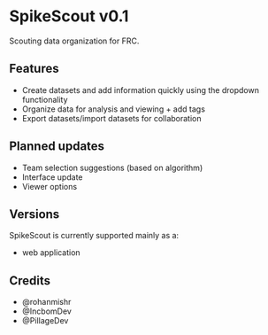 # SpikeScout v0.1
Scouting data organization for FRC.

## Features
- Create datasets and add information quickly using the dropdown functionality
- Organize data for analysis and viewing + add tags
- Export datasets/import datasets for collaboration

## Planned updates
- Team selection suggestions (based on algorithm)
- Interface update
- Viewer options

## Versions
SpikeScout is currently supported mainly as a:
- web application

## Credits
- @rohanmishr
- @IncbomDev
- @PillageDev
